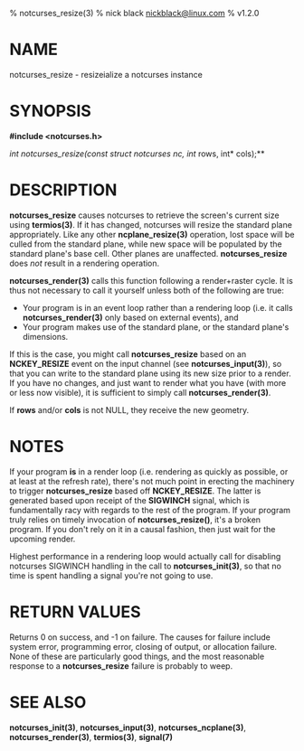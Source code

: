 % notcurses_resize(3)
% nick black <nickblack@linux.com>
% v1.2.0

# NAME

notcurses_resize - resizeialize a notcurses instance

# SYNOPSIS

**#include <notcurses.h>**

**int notcurses_resize(const struct notcurses* nc, int* rows, int* cols);**

# DESCRIPTION

**notcurses_resize** causes notcurses to retrieve the screen's current size
using **termios(3)**. If it has changed, notcurses will resize the standard
plane appropriately. Like any other **ncplane_resize(3)** operation, lost
space will be culled from the standard plane, while new space will be
populated by the standard plane's base cell. Other planes are unaffected.
**notcurses_resize** does *not* result in a rendering operation.

**notcurses_render(3)** calls this function following a render+raster cycle. It
is thus not necessary to call it yourself unless both of the following are
true:

* Your program is in an event loop rather than a rendering loop (i.e. it calls **notcurses_render(3)** only based on external events), and
* Your program makes use of the standard plane, or the standard plane's dimensions.

If this is the case, you might call **notcurses_resize** based on an
**NCKEY_RESIZE** event on the input channel (see **notcurses_input(3)**),
so that you can write to the standard plane using its new size prior to a
render. If you have no changes, and just want to render what you have (with
more or less now visible), it is sufficient to simply call **notcurses_render(3)**.

If **rows** and/or **cols** is not NULL, they receive the new geometry.

# NOTES

If your program **is** in a render loop (i.e. rendering as quickly as
possible, or at least at the refresh rate), there's not much point in
erecting the machinery to trigger **notcurses_resize** based off
**NCKEY_RESIZE**. The latter is generated based upon receipt of the **SIGWINCH**
signal, which is fundamentally racy with regards to the rest of the program.
If your program truly relies on timely invocation of **notcurses_resize()**,
it's a broken program. If you don't rely on it in a causal fashion, then just
wait for the upcoming render.

Highest performance in a rendering loop would actually call for disabling
notcurses SIGWINCH handling in the call to **notcurses_init(3)**, so that no
time is spent handling a signal you're not going to use.

# RETURN VALUES

Returns 0 on success, and -1 on failure. The causes for failure include system
error, programming error, closing of output, or allocation failure. None
of these are particularly good things, and the most reasonable response to a
**notcurses_resize** failure is probably to weep.

# SEE ALSO

**notcurses_init(3)**, **notcurses_input(3)**, **notcurses_ncplane(3)**,
**notcurses_render(3)**, **termios(3)**, **signal(7)**
